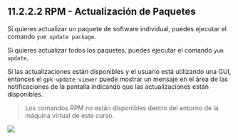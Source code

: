 ## 11.2.2.2 RPM - Actualización de Paquetes
Si quieres actualizar un paquete de software individual, puedes ejecutar el comando `yum update package`.

Si quieres actualizar todos los paquetes, puedes ejecutar el comando `yum update`.

Si las actualizaciones están disponibles y el usuario está utilizando una GUI, entonces el `gpk-update-viewer` puede mostrar un mensaje en el área de las notificaciones de la pantalla indicando que las actualizaciones están disponibles.

>Los comandos RPM no están disponibles dentro del entorno de la máquina virtual de este curso.

![](https://ndg-content-dev.s3.amazonaws.com/media/images/11.3.2.2_1.png)

